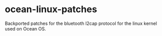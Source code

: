 # ocean-linux-patches

Backported patches for the bluetooth l2cap protocol for the linux kernel used on Ocean OS.

